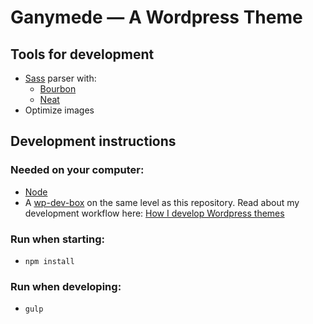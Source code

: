 # Ganymede — A Wordpress Theme

## Tools for development
- [Sass](http://sass-lang.com) parser with:
  - [Bourbon](http://bourbon.io)
  - [Neat](http://neat.bourbon.io)
- Optimize images

## Development instructions

### Needed on your computer:
- [Node](https://nodejs.org)
- A [wp-dev-box](https://github.com/reinier/wp-dev-box) on the same level as this repository. Read about my development workflow here: [How I develop Wordpress themes](https://gist.github.com/reinier/c806c5ec8ad3e6906e66)

### Run when starting:
- `npm install`

### Run when developing:
- `gulp`

